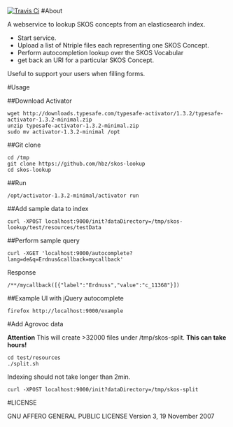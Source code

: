 [![Travis Ci](https://travis-ci.org/hbz/skos-lookup.svg?branch=master)](https://travis-ci.org/hbz/skos-lookup)
#About

A webservice to lookup SKOS concepts from an elasticsearch index.
- Start service. 
- Upload a list of Ntriple files each representing one SKOS Concept. 
- Perform autocompletion lookup over the SKOS Vocabular
- get back an URI for a particular SKOS Concept.

Useful to support your users when filling forms.

#Usage

##Download Activator

	wget http://downloads.typesafe.com/typesafe-activator/1.3.2/typesafe-activator-1.3.2-minimal.zip
	unzip typesafe-activator-1.3.2-minimal.zip
	sudo mv activator-1.3.2-minimal /opt

##Git clone

	cd /tmp
	git clone https://github.com/hbz/skos-lookup
	cd skos-lookup

##Run

	/opt/activator-1.3.2-minimal/activator run

##Add sample data to index

	curl -XPOST localhost:9000/init?dataDirectory=/tmp/skos-lookup/test/resources/testData
	
##Perform sample query

	curl -XGET 'localhost:9000/autocomplete?lang=de&q=Erdnus&callback=mycallback'
	
Response
	
	/**/mycallback([{"label":"Erdnuss","value":"c_11368"}])
	
	
##Example UI with jQuery autocomplete

	firefox http://localhost:9000/example

#Add Agrovoc data

**Attention** This will create >32000 files under /tmp/skos-split. **This can take hours!**

	cd test/resources
	./split.sh
	
Indexing should not take longer than 2min.
	
	curl -XPOST localhost:9000/init?dataDirectory=/tmp/skos-split
	
		
#LICENSE

GNU AFFERO GENERAL PUBLIC LICENSE
Version 3, 19 November 2007